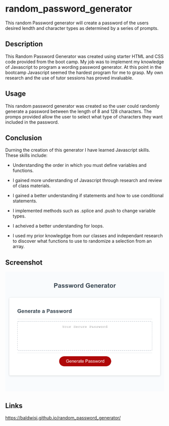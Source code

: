 # random_password_generator

This random Password generator will create a password of the users desired lendth and character types as determined by a series of prompts.

## Description
This Random Password Generator was created using starter HTML and CSS code provided from the boot camp. My job was to implement my knowledge of Javascript to program a wording password generator. At this point in the bootcamp Javascript seemed the hardest program for me to grasp. My own research and the use of tutor sessions has proved invaluable.

## Usage
This random password generator was created so the user could randomly generate a password between the length of 8 and 128 characters. The promps provided allow the user to select what type of characters they want included in the password.

## Conclusion
Durning the creation of this generator I have learned Javascript skills. These skills include:

* Understanding the order in which you must define variables and functions.

* I gained more understanding of Javascript through research and review of class materials.

* I gained a better understanding if statements and how to use conditional statements.

* I implemented methods such as .splice and .push to change variable types.

* I acheived a better understanding for loops.

* I used my prior knowlegdge from our classes and independant research to discover what functions to use to randomize a selection from an array. 

## Screenshot
![Full-Screenshot](./assets/images/generator_screenshot.png)

## Links
https://baldwisj.github.io/random_password_generator/
